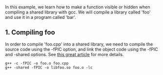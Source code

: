 In this example, we learn how to make a function visible or hidden when compiling a
shared library with gcc. We will compile a library called 'foo' and use it in a
program called 'bar'.

## 1. Compiling foo

In order to compile 'foo.cpp' into a shared library, we need to compile the
source code using the -fPIC option, and link the object code using the -fPIC and
-shared options. See [this great
article](http://www.microhowto.info/howto/build_a_shared_library_using_gcc.html)
for more details.

```
g++ -c -fPIC -o foo.o foo.cpp
g++ -shared -fPIC -o libfoo.so foo.o -lc
```
